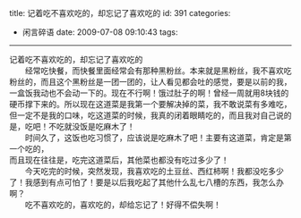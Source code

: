 title: 记着吃不喜欢吃的，却忘记了喜欢吃的
id: 391
categories:
  - 闲言碎语
date: 2009-07-08 09:10:43
tags:
---

记着吃不喜欢吃的，却忘记了喜欢吃的
</br>　　经常吃快餐，而快餐里面经常会有那种黑粉丝。本来就是黑粉丝，我不喜欢吃粉丝的，而且这个黑粉丝是一团一团的，让人看见都会吐的感觉，要是以前的我，一盒饭我动也不会动一下的。现在不行啊！饿过肚子的啊！曾经一周就用8块钱的硬币撑下来的。所以现在这道菜是我第一个要解决掉的菜，我不敢说菜有多难吃，但一定不是我的口味，吃这道菜的时候，我真的闭着眼睛吃的，而且我对自己说的是，吃吧！不吃就没饭是吃麻木了！
</br>　　时间久了，这饭也吃习惯了，应该说是吃麻木了吧！主要有这道菜，肯定是第一个吃的，
</br>而且现在往往是，吃完这道菜后，其他菜也都没有吃过多少了！
</br>　　今天吃完的时候，突然发现，我喜欢吃的土豆丝、西红柿啊！我都没吃多少了！我感到有点可怕了！要是以后我吃起了其他什么乱七八槽的东西，我怎么办啊？
</br>　　吃不喜欢吃的，喜欢吃的，却给忘记了！好得不偿失啊！